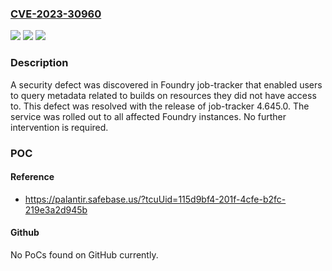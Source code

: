 ### [CVE-2023-30960](https://cve.mitre.org/cgi-bin/cvename.cgi?name=CVE-2023-30960)
![](https://img.shields.io/static/v1?label=Product&message=com.palantir.foundry.jobtracker%3Ajob-tracker&color=blue)
![](https://img.shields.io/static/v1?label=Version&message=*%20&color=brightgreen)
![](https://img.shields.io/static/v1?label=Vulnerability&message=The%20system's%20authorization%20functionality%20does%20not%20prevent%20one%20user%20from%20gaining%20access%20to%20another%20user's%20data%20or%20record%20by%20modifying%20the%20key%20value%20identifying%20the%20data.&color=brightgreen)

### Description

A security defect was discovered in Foundry job-tracker that enabled users to query metadata related to builds on resources they did not have access to. This defect was resolved with the release of job-tracker 4.645.0. The service was rolled out to all affected Foundry instances. No further intervention is required.

### POC

#### Reference
- https://palantir.safebase.us/?tcuUid=115d9bf4-201f-4cfe-b2fc-219e3a2d945b

#### Github
No PoCs found on GitHub currently.

